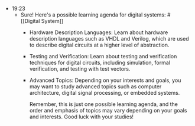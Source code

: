 - 19:23
	- Sure! Here's a possible learning agenda for digital systems: #[[Digital System]]
		- Hardware Description Languages: Learn about hardware description languages such as VHDL and Verilog, which are used to describe digital circuits at a higher level of abstraction.
		- Testing and Verification: Learn about testing and verification techniques for digital circuits, including simulation, formal verification, and testing with test vectors.
		- Advanced Topics: Depending on your interests and goals, you may want to study advanced topics such as computer architecture, digital signal processing, or embedded systems.
		  
		  Remember, this is just one possible learning agenda, and the order and emphasis of topics may vary depending on your goals and interests. Good luck with your studies!